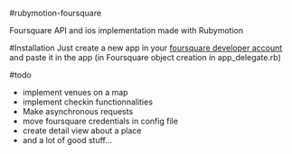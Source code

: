 #rubymotion-foursquare


Foursquare API and ios implementation made with Rubymotion

#Installation
Just create a new app in your [foursquare developer account](https://foursquare.com/oauth/)
and paste it in the app (in Foursquare object creation in app_delegate.rb)

#todo
* implement venues on a map
* implement checkin functionnalities
* Make asynchronous requests
* move foursquare credentials in config file
* create detail view about a place
* and a lot of good stuff...